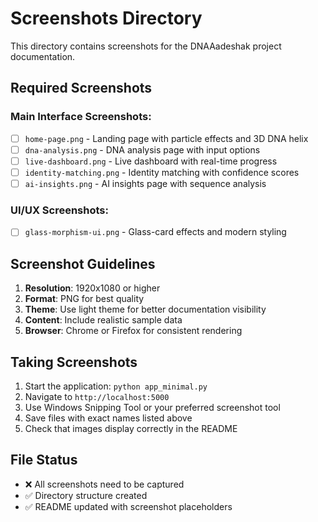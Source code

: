 # Screenshots Directory

This directory contains screenshots for the DNAAadeshak project documentation.

## Required Screenshots

### Main Interface Screenshots:
- [ ] `home-page.png` - Landing page with particle effects and 3D DNA helix
- [ ] `dna-analysis.png` - DNA analysis page with input options
- [ ] `live-dashboard.png` - Live dashboard with real-time progress
- [ ] `identity-matching.png` - Identity matching with confidence scores
- [ ] `ai-insights.png` - AI insights page with sequence analysis

### UI/UX Screenshots:
- [ ] `glass-morphism-ui.png` - Glass-card effects and modern styling

## Screenshot Guidelines

1. **Resolution**: 1920x1080 or higher
2. **Format**: PNG for best quality
3. **Theme**: Use light theme for better documentation visibility
4. **Content**: Include realistic sample data
5. **Browser**: Chrome or Firefox for consistent rendering

## Taking Screenshots

1. Start the application: `python app_minimal.py`
2. Navigate to `http://localhost:5000`
3. Use Windows Snipping Tool or your preferred screenshot tool
4. Save files with exact names listed above
5. Check that images display correctly in the README

## File Status
- ❌ All screenshots need to be captured
- ✅ Directory structure created
- ✅ README updated with screenshot placeholders
